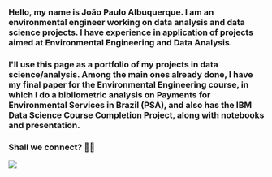 ### Hello, my name is João Paulo Albuquerque. I am an environmental engineer working on data analysis and data science projects. I have experience in application of projects aimed at Environmental Engineering and Data Analysis.

### I'll use this page as a portfolio of my projects in data science/analysis. Among the main ones already done, I have my final paper for the Environmental Engineering course, in which I do a bibliometric analysis on Payments for Environmental Services in Brazil (PSA), and also has the IBM Data Science Course Completion Project, along with notebooks and presentation.

### Shall we connect? 👋🏽

<div> 
  <a href="https://www.linkedin.com/in/joao-paulo-albuquerque/" target="_blank"><img src="https://img.shields.io/badge/-LinkedIn-%230077B5?style=for-the-badge&logo=linkedin&logoColor=white" target="_blank"></a> 
 
</div>
